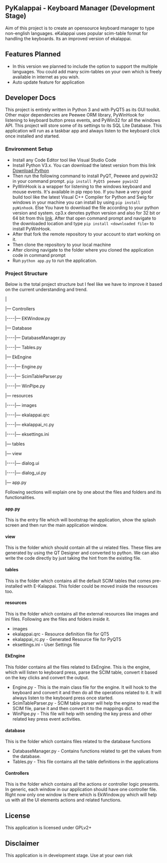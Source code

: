 ## PyKalappai - Keyboard Manager (Development Stage)

Aim of this project is to create an opensource keyboard manager to type non-english languages.
eKalappai uses popular scim-table format for handling the keyboards. Its an improved version of ekalappai.

## Features Planned
 * In this version we planned to include the option to support the multiple languages.
You could add many scim-tables on your own which is freely available in internet as you wish.
 * Auto update feature for application

## Developer Docs
This project is entirely written in Python 3 and with PyQT5 as its GUI toolkit. Other major dependencies are Peewee ORM library, PyWinHook for listening to keyboard button press events, and PyWin32 for all the windows API. This project will store some of its settings to its SQL Lite Database. This application will run as a taskbar app and always listen to the keyboard click once installed and started.

### Environment Setup

- Install any Code Editor tool like Visual Studio Code
- Install Python V3.x. You can download the latest version from this link [Download Python](https://www.python.org/downloads/)
- Then run the following command to install PyQT, Peewee and pywin32 in your command prompt. `pip install PyQt5 peewee pywin32`
- PyWinHook is a wrapper for listening to the windows keyboard and mouse events. It's available in pip repo too. If you have a very good build tool like the latest Visual C++ Compiler for Python and Swig for windows in your machine you can install by using `pip install pyWinhook`. Else You have to download the file according to your python version and system. cp3.x denotes python version and also for 32 bit or 64 bit from this [link](https://www.lfd.uci.edu/~gohlke/pythonlibs/#pywinhook). After that open command prompt and navigate to the downloaded location and type `pip install <downloaded file>` to install PyWinHook.
- After that fork the remote repository to your account to start working on it.
- Then clone the repository to your local machine
- After cloning navigate to the folder where you cloned the application code in command prompt
- Run `python app.py` to run the application.

### Project Structure

Below is the total project structure but I feel like we have to improve it based on the current understanding and trend.

|

|— Controllers

|----|— EKWindow.py

|— Database

|----|— DatabaseManager.py

|----|— Tables.py

|— EkEngine

|----|— Engine.py

|----|— ScimTableParser.py

|----|— WinPipe.py

|— resources

|----|— images

|----|— ekalappai.qrc

|----|— ekalappai_rc.py

|----|— eksettings.ini

|— tables

|— view

|----|— dialog.ui

|----|— dialog_ui.py

|— app.py

Following sections will explain one by one about the files and folders and its functionalities.

#### app.py

This is the entry file which will bootstrap the application, show the splash screen and then run the main application window.

#### view

This is the folder which should contain all the ui related files. These files are generated by using the QT Designer and converted to python. We can also write the code directly by just taking the hint from the existing file.

#### tables

This is the folder which contains all the default SCIM tables that comes pre-installed with E-Kalappai. This folder could be moved inside the resources too.

#### resources

This is the folder which contains all the external resources like images and ini files. Following are the files and folders inside it.

- images
- ekalappai.qrc - Resource definition file for QT5
- ekalappai_rc.py - Generated Resource file for PyQT5
- eksettings.ini - User Settings file

#### EkEngine

This folder contains all the files related to EkEngine. This is the engine, which will listen to keyboard press, parse the SCIM table, convert it based on the key clicks and convert the output.

- Engine.py - This is the main class file for the engine. It will hook to the keyboard and convert it and then do all the operations related to it. It will always listen to the keyboard press once started.
- ScimTableParser.py - SCIM table parser will help the engine to read the SCIM file, parse it and then convert it to the mappings dict.
- WinPipe.py - This file will help with sending the key press and other related key press event activities.

#### database

This is the folder which contains files related to the database functions

- DatabaseManager.py - Contains functions related to get the values from the database.
- Tables.py - This file contains all the table definitions in the applications

#### Controllers

This is the folder which contains all the actions or controller logic presents. In generic, each window in our application should have one controller file. Right now only one window is there which is EkWindow.py  which will help us with all the UI elements actions and related functions.

## License
This application is licensed under GPLv2+

## Disclaimer
This application is in development stage. Use at your own risk
